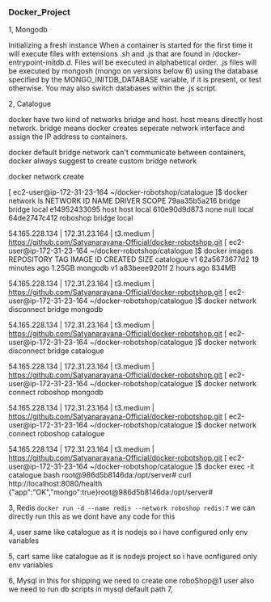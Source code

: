 ### Docker_Project

1, Mongodb

Initializing a fresh instance
When a container is started for the first time it will execute files with extensions .sh and .js that are found in /docker-entrypoint-initdb.d. Files will be executed in alphabetical order. .js files will be executed by mongosh (mongo on versions below 6) using the database specified by the MONGO_INITDB_DATABASE variable, if it is present, or test otherwise. You may also switch databases within the .js script.

2, Catalogue

docker have two kind of networks bridge and host. host means directly host network. bridge means docker creates seperate network interface and assign the IP address to containers.
 
docker default bridge network can't communicate between containers, docker always suggest to create custom bridge network


docker network create <name of network>

[ ec2-user@ip-172-31-23-164 ~/docker-robotshop/catalogue ]$ docker network ls
NETWORK ID     NAME       DRIVER    SCOPE
79aa35b5a216   bridge     bridge    local
e14952433095   host       host      local
610e90d9d873   none       null      local
64de2747c412   roboshop   bridge    local

54.165.228.134 | 172.31.23.164 | t3.medium | https://github.com/Satyanarayana-Official/docker-robotshop.git
[ ec2-user@ip-172-31-23-164 ~/docker-robotshop/catalogue ]$ docker images
REPOSITORY   TAG       IMAGE ID       CREATED          SIZE
catalogue    v1        62a5673677d2   19 minutes ago   1.25GB
mongodb      v1        a83beee9201f   2 hours ago      834MB

54.165.228.134 | 172.31.23.164 | t3.medium | https://github.com/Satyanarayana-Official/docker-robotshop.git
[ ec2-user@ip-172-31-23-164 ~/docker-robotshop/catalogue ]$ docker network disconnect bridge mongodb

54.165.228.134 | 172.31.23.164 | t3.medium | https://github.com/Satyanarayana-Official/docker-robotshop.git
[ ec2-user@ip-172-31-23-164 ~/docker-robotshop/catalogue ]$ docker network disconnect bridge catalogue

54.165.228.134 | 172.31.23.164 | t3.medium | https://github.com/Satyanarayana-Official/docker-robotshop.git
[ ec2-user@ip-172-31-23-164 ~/docker-robotshop/catalogue ]$ docker network connect roboshop mongodb

54.165.228.134 | 172.31.23.164 | t3.medium | https://github.com/Satyanarayana-Official/docker-robotshop.git
[ ec2-user@ip-172-31-23-164 ~/docker-robotshop/catalogue ]$ docker network connect roboshop catalogue

54.165.228.134 | 172.31.23.164 | t3.medium | https://github.com/Satyanarayana-Official/docker-robotshop.git
[ ec2-user@ip-172-31-23-164 ~/docker-robotshop/catalogue ]$ docker exec -it catalogue bash
root@986d5b8146da:/opt/server# curl http://localhost:8080/health
{"app":"OK","mongo":true}root@986d5b8146da:/opt/server#

3, Redis
    ``docker run -d --name redis --network roboshop redis:7``
    we can directly run this as we dont have any code for this

4, user
    same like catalogue as it is nodejs so i have configured only env variables

5, cart
    same like catalogue as it is nodejs project so i have ocnfigured only env variables

6, Mysql
    in this for shipping we need to create one roboShop@1 user
    also we need to run db scripts in mysql default path
7,


